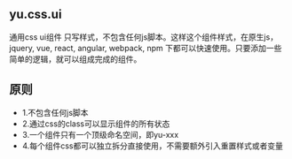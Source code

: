 ## yu.css.ui
通用css ui组件
只写样式，不包含任何js脚本。这样这个组件样式，在原生js，jquery, vue, react, angular, webpack, npm 下都可以快速使用。只要添加一些简单的逻辑，就可以组成完成的组件。

## 原则
- 1.不包含任何js脚本
- 2.通过css的class可以显示组件的所有状态
- 3.一个组件只有一个顶级命名空间，即yu-xxx
- 4.每个组件css都可以独立拆分直接使用，不需要额外引入重置样式或者变量


